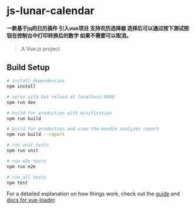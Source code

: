 # js-lunar-calendar

#### 一款基于jq的日历插件 引入vue项目 支持农历选择器 选择后可以通过按下测试按钮在控制台中打印转换后的数字 如果不需要可以取消。


> A Vue.js project

## Build Setup

``` bash
# install dependencies
npm install

# serve with hot reload at localhost:8080
npm run dev

# build for production with minification
npm run build

# build for production and view the bundle analyzer report
npm run build --report

# run unit tests
npm run unit

# run e2e tests
npm run e2e

# run all tests
npm test
```

For a detailed explanation on how things work, check out the [guide](http://vuejs-templates.github.io/webpack/) and [docs for vue-loader](http://vuejs.github.io/vue-loader).
